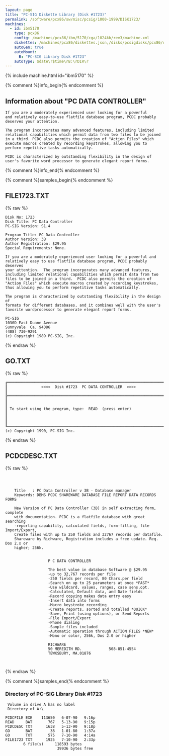 ```yaml
---
layout: page
title: "PC-SIG Diskette Library (Disk #1723)"
permalink: /software/pcx86/sw/misc/pcsig/1000-1999/DISK1723/
machines:
  - id: ibm5170
    type: pcx86
    config: /machines/pcx86/ibm/5170/cga/1024kb/rev3/machine.xml
    diskettes: /machines/pcx86/diskettes.json,/disks/pcsigdisks/pcx86/diskettes.json
    autoGen: true
    autoMount:
      B: "PC-SIG Library Disk #1723"
    autoType: $date\r$time\rB:\rDIR\r
---
```


{% include machine.html id="ibm5170" %}

{% comment %}info_begin{% endcomment %}

## Information about "PC DATA CONTROLLER"

    If you are a moderately experienced user looking for a powerful
    and relatively easy-to-use flatfile database program, PCDC probably
    deserves your attention.
    
    The program incorporates many advanced features, including limited
    relational capabilities which permit data from two files to be joined
    in a third. PCDC also permits the creation of "Action Files" which
    execute macros created by recording keystrokes, allowing you to
    perform repetitive tasks automatically.
    
    PCDC is characterized by outstanding flexibility in the design of
    user's favorite word processor to generate elegant report forms.
{% comment %}info_end{% endcomment %}

{% comment %}samples_begin{% endcomment %}

## FILE1723.TXT

{% raw %}
```
Disk No: 1723                                                           
Disk Title: PC Data Controller                                          
PC-SIG Version: S1.4                                                    
                                                                        
Program Title: PC Data Controller                                       
Author Version: 3B                                                      
Author Registration: $29.95                                             
Special Requirements: None.                                             
                                                                        
If you are a moderately experienced user looking for a powerful and     
relatively easy to use flatfile database program, PCDC probably deserves
your attention.  The program incorporates many advanced features,       
including limited relational capabilities which permit data from two    
files to be joined in a third.  PCDC also permits the creation of       
"Action Files" which execute macros created by recording keystrokes,    
thus allowing you to perform repetitive tasks automatically.            
                                                                        
The program is characterized by outstanding flexibility in the design of
formats for different databases, and it combines well with the user's   
favorite wordprocessor to generate elegant report forms.                
                                                                        
PC-SIG                                                                  
1030D East Duane Avenue                                                 
Sunnyvale  Ca. 94086                                                    
(408) 730-9291                                                          
(c) Copyright 1989 PC-SIG, Inc.                                         
```
{% endraw %}

## GO.TXT

{% raw %}
```
╔═════════════════════════════════════════════════════════════════════════╗
║               <<<<  Disk #1723  PC DATA CONTROLLER  >>>>                ║
╠═════════════════════════════════════════════════════════════════════════╣
║                                                                         ║
║ To start using the program, type:  READ  (press enter)                  ║
║                                                                         ║
╚═════════════════════════════════════════════════════════════════════════╝
(c) Copyright 1990, PC-SIG Inc.
```
{% endraw %}

## PCDCDESC.TXT

{% raw %}
```



    Title   : PC Data Controller v 3B - Database manager
    Keywords: DBMS PCDC SHAREWARE DATABASE FILE REPORT DATA RECORDS FORMS
    
    New Version of PC Data Controller (3B) in self extracting form, complete
    with documentation. PCDC is a flatfile database with great searching
    -reporting capability, calculated fields, form-filling, file Import/Export,
    Create files with up to 250 fields and 32767 records per datafile.
    Shareware by Richware, Registration includes a free update. Req. Dos 2.x or
    higher; 256k.
    

                   P C DATA CONTROLLER

                   The best value in database Software @ $29.95
                   -up to 32,767 records per file
                   -250 fields per record, 80 Chars.per field
                   -Search on up to 25 parameters at once *FAST*
                   -Use wildcard, values, ranges, case sens.opt.
                   -Calculated, Default data, and Date fields
                   -Record copying makes data entry easy
                   -Insert data into forms
                   -Macro keystroke recording
                   -Create reports, sorted and totalled *QUICK*
                   -Save, Print (using options), or Send Reports
                   -File Import/Export
                   -Phone dialing
                   -Sample files included
                   -Automatic operation through ACTION FILES *NEW*
                   -Mono or color, 256k, Dos 2.0 or higher

                   RICHWARE
                   50 MEREDITH RD.            508-851-4554
                   TEWKSBURY, MA.01876



```
{% endraw %}

{% comment %}samples_end{% endcomment %}

### Directory of PC-SIG Library Disk #1723

     Volume in drive A has no label
     Directory of A:\

    PCDCFILE EXE    113650   6-07-90   9:16p
    READ     BAT       767   5-13-90   9:15p
    PCDCDESC TXT      1638   5-13-90   9:18p
    GO       BAT        38   1-01-80   1:37a
    GO       TXT       575   7-10-90   4:14a
    FILE1723 TXT      1925   7-10-90   2:33p
            6 file(s)     118593 bytes
                           39936 bytes free
